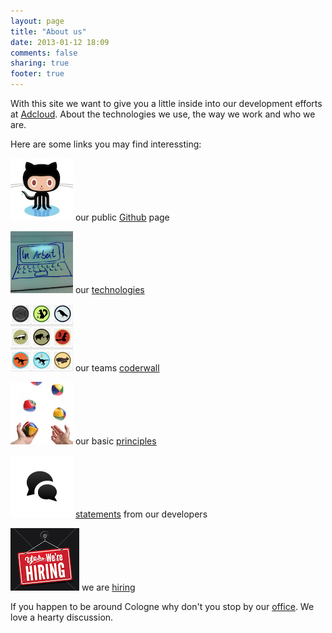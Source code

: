 ```yaml
---
layout: page
title: "About us"
date: 2013-01-12 18:09
comments: false
sharing: true
footer: true
---
```


With this site we want to give you a little inside into our development efforts at [Adcloud](http://adcloud.com). About the technologies we use, the way we work and who we are. 

Here are some links you may find interessting:

[![](/images/octocat.jpg)](https://github.com/adcloud/) our public [Github](https://github.com/adcloud) page

[![](/images/in-arbeit.png "")](/about/technologies.html) our [technologies](/about/technologies.html)

[![](/images/coderwall2.png "")](https://coderwall.com/team/adcloud-gmbh) our teams [coderwall](https://coderwall.com/team/adcloud-gmbh)

[![](/images/juggling.jpg "")](/about/work_at_adcloud.html) our basic [principles](/about/work_at_adcloud.html)

[![](/images/speechbubble.png "")](/about/devs_about_adcloud.html) [statements](/about/devs_about_adcloud.html) from our developers

[![](/images/hiring.png "")](/about/hiring.html) we are [hiring](/about/hiring.html)


If you happen to be around Cologne why don't you stop by our [office](http://maps.google.de/maps?f=q&source=s_q&hl=de&geocode=&q=Adcloud+GmbH,+K%C3%B6ln&aq=t&sll=51.151786,10.415039&sspn=18.676297,42.407227&ie=UTF8&hq=Adcloud+GmbH,&hnear=K%C3%B6ln,+Nordrhein-Westfalen&t=h&ll=50.941826,6.936321&spn=0.03656,0.082827&z=14&layer=c&cbll=50.941682,6.936591&panoid=V7fZsdjW52tul8e5aBKh6g&cbp=12,288.94,,0,-8.03). We love a hearty discussion.


